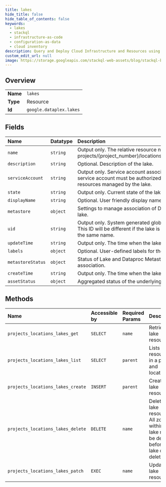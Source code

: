 ```yaml
---
title: lakes
hide_title: false
hide_table_of_contents: false
keywords:
  - lakes
  - stackql
  - infrastructure-as-code
  - configuration-as-data
  - cloud inventory
description: Query and Deploy Cloud Infrastructure and Resources using SQL
custom_edit_url: null
image: https://storage.googleapis.com/stackql-web-assets/blog/stackql-blog-post-featured-image.png
---
```

  
    

## Overview
<table><tbody>
<tr><td><b>Name</b></td><td><code>lakes</code></td></tr>
<tr><td><b>Type</b></td><td>Resource</td></tr>
<tr><td><b>Id</b></td><td><code>google.dataplex.lakes</code></td></tr>
</tbody></table>

## Fields
| Name | Datatype | Description |
|:-----|:---------|:------------|
| `name` | `string` | Output only. The relative resource name of the lake, of the form: projects/{project_number}/locations/{location_id}/lakes/{lake_id}. |
| `description` | `string` | Optional. Description of the lake. |
| `serviceAccount` | `string` | Output only. Service account associated with this lake. This service account must be authorized to access or operate on resources managed by the lake. |
| `state` | `string` | Output only. Current state of the lake. |
| `displayName` | `string` | Optional. User friendly display name. |
| `metastore` | `object` | Settings to manage association of Dataproc Metastore with a lake. |
| `uid` | `string` | Output only. System generated globally unique ID for the lake. This ID will be different if the lake is deleted and re-created with the same name. |
| `updateTime` | `string` | Output only. The time when the lake was last updated. |
| `labels` | `object` | Optional. User-defined labels for the lake. |
| `metastoreStatus` | `object` | Status of Lake and Dataproc Metastore service instance association. |
| `createTime` | `string` | Output only. The time when the lake was created. |
| `assetStatus` | `object` | Aggregated status of the underlying assets of a lake or zone. |
## Methods
| Name | Accessible by | Required Params | Description |
|:-----|:--------------|:----------------|:------------|
| `projects_locations_lakes_get` | `SELECT` | `name` | Retrieves a lake resource. |
| `projects_locations_lakes_list` | `SELECT` | `parent` | Lists lake resources in a project and location. |
| `projects_locations_lakes_create` | `INSERT` | `parent` | Creates a lake resource. |
| `projects_locations_lakes_delete` | `DELETE` | `name` | Deletes a lake resource. All zones within the lake must be deleted before the lake can be deleted. |
| `projects_locations_lakes_patch` | `EXEC` | `name` | Updates a lake resource. |
